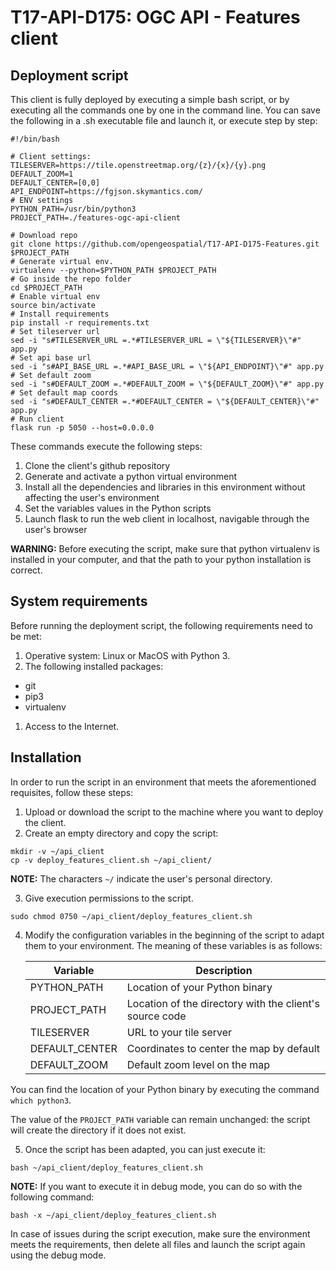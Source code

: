 # T17-API-D175: OGC API - Features client

## Deployment script

This client is fully deployed by executing a simple bash script, or by executing all the commands one by one in the command line. You can save the following in a .sh executable file and launch it, or execute step by step:

```
#!/bin/bash

# Client settings:
TILESERVER=https://tile.openstreetmap.org/{z}/{x}/{y}.png
DEFAULT_ZOOM=1
DEFAULT_CENTER=[0,0]
API_ENDPOINT=https://fgjson.skymantics.com/
# ENV settings
PYTHON_PATH=/usr/bin/python3
PROJECT_PATH=./features-ogc-api-client

# Download repo
git clone https://github.com/opengeospatial/T17-API-D175-Features.git $PROJECT_PATH
# Generate virtual env.
virtualenv --python=$PYTHON_PATH $PROJECT_PATH
# Go inside the repo folder
cd $PROJECT_PATH
# Enable virtual env
source bin/activate
# Install requirements
pip install -r requirements.txt
# Set tileserver url
sed -i "s#TILESERVER_URL =.*#TILESERVER_URL = \"${TILESERVER}\"#" app.py
# Set api base url
sed -i "s#API_BASE_URL =.*#API_BASE_URL = \"${API_ENDPOINT}\"#" app.py
# Set default zoom
sed -i "s#DEFAULT_ZOOM =.*#DEFAULT_ZOOM = \"${DEFAULT_ZOOM}\"#" app.py
# Set default map coords
sed -i "s#DEFAULT_CENTER =.*#DEFAULT_CENTER = \"${DEFAULT_CENTER}\"#" app.py
# Run client
flask run -p 5050 --host=0.0.0.0
```

These commands execute the following steps:

1. Clone the client's github repository
2. Generate and activate a python virtual environment
3. Install all the dependencies and libraries in this environment without affecting the user's environment
4. Set the variables values in the Python scripts
5. Launch flask to run the web client in localhost, navigable through the user's browser

**WARNING:** Before executing the script, make sure that python virtualenv is installed in your computer, and that the path to your python installation is correct.

## System requirements

Before running the deployment script, the following requirements need to be met:

1. Operative system: Linux or MacOS with Python 3.
1. The following installed packages:
* git
* pip3
* virtualenv
1. Access to the Internet.

## Installation

In order to run the script in an environment that meets the aforementioned requisites, follow these steps:

1. Upload or download the script to the machine where you want to deploy the client.
2. Create an empty directory and copy the script:

```
mkdir -v ~/api_client
cp -v deploy_features_client.sh ~/api_client/
```

**NOTE:** The characters `~/` indicate the user's personal directory.

3. Give execution permissions to the script.

```
sudo chmod 0750 ~/api_client/deploy_features_client.sh
```

4. Modify the configuration variables in the beginning of the script to adapt them to your environment. The meaning of these variables is as follows:

    | Variable       | Description                                              |
    |----------------|----------------------------------------------------------|
    | PYTHON_PATH    | Location of your Python binary                           |
    | PROJECT_PATH   | Location of the directory with the client's source code  |
    | TILESERVER     | URL to your tile server                                  |
    | DEFAULT_CENTER | Coordinates to center the map by default                 |
    | DEFAULT_ZOOM   | Default zoom level on the map                            |

You can find the location of your Python binary by executing the command `which python3`.

The value of the `PROJECT_PATH` variable can remain unchanged: the script will create the directory if it does not exist.

5. Once the script has been adapted, you can just execute it:

```
bash ~/api_client/deploy_features_client.sh
```

**NOTE:** If you want to execute it in debug mode, you can do so with the following command:
```
bash -x ~/api_client/deploy_features_client.sh
```

In case of issues during the script execution, make sure the environment meets the requirements, then delete all files and launch the script again using the debug mode.
